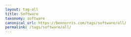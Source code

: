 ```yaml
---
layout: tag-all
title: Software
taxonomy: software
canonical_url: https://bennorris.com/tags/software/all/
permalink: /tags/software/all/
---
```

